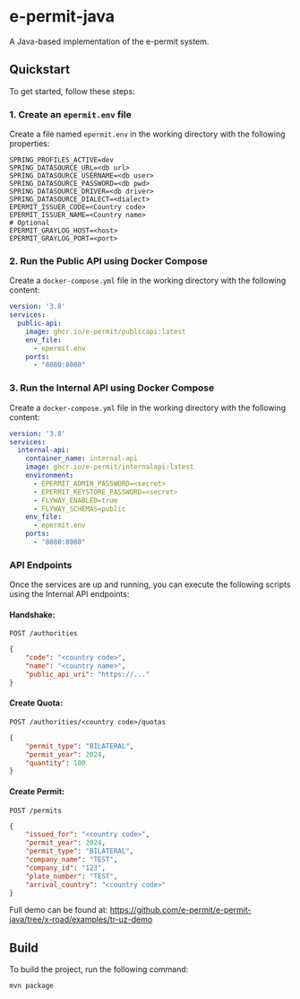 **e-permit-java**
================

A Java-based implementation of the e-permit system.

**Quickstart**
-------------

To get started, follow these steps:

### 1. Create an `epermit.env` file

Create a file named `epermit.env` in the working directory with the following properties:

```properties
SPRING_PROFILES_ACTIVE=dev
SPRING_DATASOURCE_URL=<db url>
SPRING_DATASOURCE_USERNAME=<db user>
SPRING_DATASOURCE_PASSWORD=<db pwd>
SPRING_DATASOURCE_DRIVER=<db driver>
SPRING_DATASOURCE_DIALECT=<dialect>
EPERMIT_ISSUER_CODE=<Country code>
EPERMIT_ISSUER_NAME=<Country name>
# Optional
EPERMIT_GRAYLOG_HOST=<host>
EPERMIT_GRAYLOG_PORT=<port>
```

### 2. Run the Public API using Docker Compose

Create a `docker-compose.yml` file in the working directory with the following content:

```yaml
version: '3.8'
services:
  public-api:
    image: ghcr.io/e-permit/publicapi:latest
    env_file: 
      - epermit.env
    ports:
      - "8080:8080"
```

### 3. Run the Internal API using Docker Compose

Create a `docker-compose.yml` file in the working directory with the following content:

```yaml
version: '3.8'
services:
  internal-api:
    container_name: internal-api
    image: ghcr.io/e-permit/internalapi:latest
    environment:
      - EPERMIT_ADMIN_PASSWORD=<secret>
      - EPERMIT_KEYSTORE_PASSWORD=<secret>
      - FLYWAY_ENABLED=true
      - FLYWAY_SCHEMAS=public
    env_file:
      - epermit.env
    ports:
      - "8080:8080"
```

### API Endpoints

Once the services are up and running, you can execute the following scripts using the Internal API endpoints:

#### Handshake:

`POST /authorities`

```json
{
    "code": "<country code>",
    "name": "<country name>",
    "public_api_uri": "https://..."
}
```

#### Create Quota:

`POST /authorities/<country code>/quotas`

```json
{
    "permit_type": "BILATERAL",
    "permit_year": 2024,
    "quantity": 100
}
```

#### Create Permit:

`POST /permits`

```json
{
    "issued_for": "<country code>",
    "permit_year": 2024,
    "permit_type": "BILATERAL",
    "company_name": "TEST",
    "company_id": "123",
    "plate_number": "TEST",
    "arrival_country": "<country code>"
}
```

Full demo can be found at: https://github.com/e-permit/e-permit-java/tree/x-road/examples/tr-uz-demo

## Build

To build the project, run the following command:

```
mvn package
```
